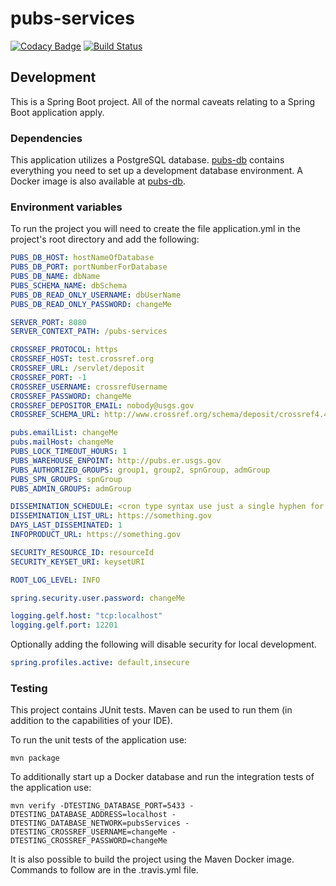 # pubs-services

[![Codacy Badge](https://api.codacy.com/project/badge/Grade/fd42f9aae3a24a0199c7562f534333e4)](https://app.codacy.com/app/usgs_wma_dev/pubs-services?utm_source=github.com&utm_medium=referral&utm_content=usgs/pubs-services&utm_campaign=Badge_Grade_Settings)
[![Build Status](https://travis-ci.org/usgs/pubs-services.svg?branch=master)](https://travis-ci.org/usgs/pubs-services)

## Development
This is a Spring Boot project. All of the normal caveats relating to a Spring Boot application apply.

### Dependencies
This application utilizes a PostgreSQL database.
[pubs-db](https://code.chs.usgs.gov/wma/iidd/pubs/pubs-db) contains everything you need to set up a development database environment. A Docker image is also available at [pubs-db](https://cloud.docker.com/u/usgswma/repository/docker/usgswma/pubs_db).

### Environment variables
To run the project you will need to create the file application.yml in the project's root directory and add the following:

``` yaml
PUBS_DB_HOST: hostNameOfDatabase
PUBS_DB_PORT: portNumberForDatabase
PUBS_DB_NAME: dbName
PUBS_SCHEMA_NAME: dbSchema
PUBS_DB_READ_ONLY_USERNAME: dbUserName
PUBS_DB_READ_ONLY_PASSWORD: changeMe

SERVER_PORT: 8080
SERVER_CONTEXT_PATH: /pubs-services

CROSSREF_PROTOCOL: https
CROSSREF_HOST: test.crossref.org
CROSSREF_URL: /servlet/deposit
CROSSREF_PORT: -1
CROSSREF_USERNAME: crossrefUsername
CROSSREF_PASSWORD: changeMe
CROSSREF_DEPOSITOR_EMAIL: nobody@usgs.gov
CROSSREF_SCHEMA_URL: http://www.crossref.org/schema/deposit/crossref4.4.0.xsd

pubs.emailList: changeMe
pubs.mailHost: changeMe
PUBS_LOCK_TIMEOUT_HOURS: 1
PUBS_WAREHOUSE_ENPOINT: http://pubs.er.usgs.gov
PUBS_AUTHORIZED_GROUPS: group1, group2, spnGroup, admGroup
PUBS_SPN_GROUPS: spnGroup
PUBS_ADMIN_GROUPS: admGroup

DISSEMINATION_SCHEDULE: <cron type syntax use just a single hyphen for not scheduled>
DISSEMINATION_LIST_URL: https://something.gov
DAYS_LAST_DISSEMINATED: 1
INFOPRODUCT_URL: https://something.gov

SECURITY_RESOURCE_ID: resourceId
SECURITY_KEYSET_URI: keysetURI

ROOT_LOG_LEVEL: INFO

spring.security.user.password: changeMe

logging.gelf.host: "tcp:localhost"
logging.gelf.port: 12201
```
Optionally adding the following will disable security for local development. 

```yml
spring.profiles.active: default,insecure
```
### Testing
This project contains JUnit tests. Maven can be used to run them (in addition to the capabilities of your IDE).

To run the unit tests of the application use:

```shell
mvn package
```

To additionally start up a Docker database and run the integration tests of the application use:

```shell
mvn verify -DTESTING_DATABASE_PORT=5433 -DTESTING_DATABASE_ADDRESS=localhost -DTESTING_DATABASE_NETWORK=pubsServices -DTESTING_CROSSREF_USERNAME=changeMe -DTESTING_CROSSREF_PASSWORD=changeMe
```

It is also possible to build the project using the Maven Docker image. Commands to follow are in the .travis.yml file.
